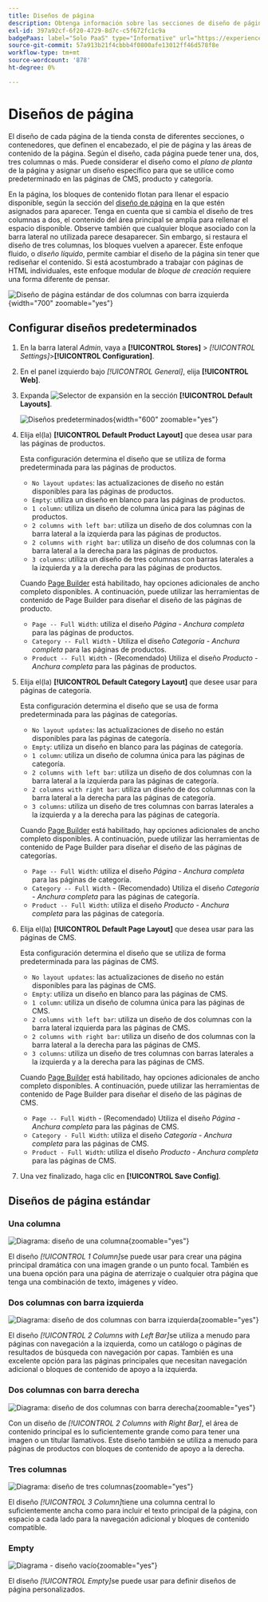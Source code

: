 ```yaml
---
title: Diseños de página
description: Obtenga información sobre las secciones de diseño de página y cómo configurar los diseños predeterminados.
exl-id: 397a92cf-6f20-4729-8d7c-c5f672fc1c9a
badgePaas: label="Solo PaaS" type="Informative" url="https://experienceleague.adobe.com/es/docs/commerce/user-guides/product-solutions" tooltip="Se aplica solo a proyectos de Adobe Commerce en la nube (infraestructura PaaS administrada por Adobe) y a proyectos locales."
source-git-commit: 57a913b21f4cbbb4f0800afe13012ff46d578f8e
workflow-type: tm+mt
source-wordcount: '878'
ht-degree: 0%

---
```


# Diseños de página

El diseño de cada página de la tienda consta de diferentes secciones, o contenedores, que definen el encabezado, el pie de página y las áreas de contenido de la página. Según el diseño, cada página puede tener una, dos, tres columnas o más. Puede considerar el diseño como el _plano de planta_ de la página y asignar un diseño específico para que se utilice como predeterminado en las páginas de CMS, producto y categoría.

En la página, los bloques de contenido flotan para llenar el espacio disponible, según la sección del [diseño de página](layout-updates.md) en la que estén asignados para aparecer. Tenga en cuenta que si cambia el diseño de tres columnas a dos, el contenido del área principal se amplía para rellenar el espacio disponible. Observe también que cualquier bloque asociado con la barra lateral no utilizada parece desaparecer. Sin embargo, si restaura el diseño de tres columnas, los bloques vuelven a aparecer. Este enfoque fluido, o _diseño líquido_, permite cambiar el diseño de la página sin tener que rediseñar el contenido. Si está acostumbrado a trabajar con páginas de HTML individuales, este enfoque modular de _bloque de creación_ requiere una forma diferente de pensar.

![Diseño de página estándar de dos columnas con barra izquierda](./assets/storefront-2-column-ee.png){width="700" zoomable="yes"}

## Configurar diseños predeterminados

1. En la barra lateral _Admin_, vaya a **[!UICONTROL Stores]** > _[!UICONTROL Settings]_>**[!UICONTROL Configuration]**.

1. En el panel izquierdo bajo _[!UICONTROL General]_, elija **[!UICONTROL Web]**.

1. Expanda ![Selector de expansión](../assets/icon-display-expand.png) en la sección **[!UICONTROL Default Layouts]**.

   ![Diseños predeterminados](./assets/web-default-layouts.png){width="600" zoomable="yes"}

1. Elija el(la) **[!UICONTROL Default Product Layout]** que desea usar para las páginas de productos.

   Esta configuración determina el diseño que se utiliza de forma predeterminada para las páginas de productos.

   - `No layout updates`: las actualizaciones de diseño no están disponibles para las páginas de productos.
   - `Empty`: utiliza un diseño en blanco para las páginas de productos.
   - `1 column`: utiliza un diseño de columna única para las páginas de productos.
   - `2 columns with left bar`: utiliza un diseño de dos columnas con la barra lateral a la izquierda para las páginas de productos.
   - `2 columns with right bar`: utiliza un diseño de dos columnas con la barra lateral a la derecha para las páginas de productos.
   - `3 columns`: utiliza un diseño de tres columnas con barras laterales a la izquierda y a la derecha para las páginas de productos.

   Cuando [Page Builder](../page-builder/introduction.md) está habilitado, hay opciones adicionales de ancho completo disponibles. A continuación, puede utilizar las herramientas de contenido de Page Builder para diseñar el diseño de las páginas de producto.

   - `Page -- Full Width`: utiliza el diseño _Página - Anchura completa_ para las páginas de productos.
   - `Category -- Full Width` - Utiliza el diseño _Categoría - Anchura completa_ para las páginas de productos.
   - `Product -- Full Width` - (Recomendado) Utiliza el diseño _Producto - Anchura completa_ para las páginas de productos.

1. Elija el(la) **[!UICONTROL Default Category Layout]** que desee usar para páginas de categoría.

   Esta configuración determina el diseño que se usa de forma predeterminada para las páginas de categorías.

   - `No layout updates`: las actualizaciones de diseño no están disponibles para las páginas de categoría.
   - `Empty`: utiliza un diseño en blanco para las páginas de categoría.
   - `1 column`: utiliza un diseño de columna única para las páginas de categoría.
   - `2 columns with left bar`: utiliza un diseño de dos columnas con la barra lateral a la izquierda para las páginas de categoría.
   - `2 columns with right bar`: utiliza un diseño de dos columnas con la barra lateral a la derecha para las páginas de categoría.
   - `3 columns`: utiliza un diseño de tres columnas con barras laterales a la izquierda y a la derecha para las páginas de categoría.

   Cuando [Page Builder](../page-builder/introduction.md) está habilitado, hay opciones adicionales de ancho completo disponibles. A continuación, puede utilizar las herramientas de contenido de Page Builder para diseñar el diseño de las páginas de categorías.

   - `Page -- Full Width`: utiliza el diseño _Página - Anchura completa_ para las páginas de categoría.
   - `Category -- Full Width` - (Recomendado) Utiliza el diseño _Categoría - Anchura completa_ para las páginas de categoría.
   - `Product -- Full Width`: utiliza el diseño _Producto - Anchura completa_ para las páginas de categoría.

1. Elija el(la) **[!UICONTROL Default Page Layout]** que desea usar para las páginas de CMS.

   Esta configuración determina el diseño que se utiliza de forma predeterminada para las páginas de CMS.

   - `No layout updates`: las actualizaciones de diseño no están disponibles para las páginas de CMS.
   - `Empty`: utiliza un diseño en blanco para las páginas de CMS.
   - `1 column`: utiliza un diseño de columna única para las páginas de CMS.
   - `2 columns with left bar`: utiliza un diseño de dos columnas con la barra lateral izquierda para las páginas de CMS.
   - `2 columns with right bar`: utiliza un diseño de dos columnas con la barra lateral a la derecha para las páginas de CMS.
   - `3 columns`: utiliza un diseño de tres columnas con barras laterales a la izquierda y a la derecha para las páginas de CMS.

   Cuando [Page Builder](../page-builder/introduction.md) está habilitado, hay opciones adicionales de ancho completo disponibles. A continuación, puede utilizar las herramientas de contenido de Page Builder para diseñar el diseño de las páginas de CMS.

   - `Page -- Full Width` - (Recomendado) Utiliza el diseño _Página - Anchura completa_ para las páginas de CMS.
   - `Category - Full Width`: utiliza el diseño _Categoría - Anchura completa_ para las páginas de CMS.
   - `Product - Full Width`: utiliza el diseño _Producto - Anchura completa_ para las páginas de CMS.

1. Una vez finalizado, haga clic en **[!UICONTROL Save Config]**.

## Diseños de página estándar

### Una columna

![Diagrama: diseño de una columna](./assets/layout-1-col-th.png){zoomable="yes"}

El diseño _[!UICONTROL 1 Column]_&#x200B;se puede usar para crear una página principal dramática con una imagen grande o un punto focal. También es una buena opción para una página de aterrizaje o cualquier otra página que tenga una combinación de texto, imágenes y vídeo.

### Dos columnas con barra izquierda

![Diagrama: diseño de dos columnas con barra izquierda](./assets/layout-2-col-lft-bar-th.png){zoomable="yes"}

El diseño _[!UICONTROL 2 Columns with Left Bar]_&#x200B;se utiliza a menudo para páginas con navegación a la izquierda, como un catálogo o páginas de resultados de búsqueda con navegación por capas. También es una excelente opción para las páginas principales que necesitan navegación adicional o bloques de contenido de apoyo a la izquierda.

### Dos columnas con barra derecha

![Diagrama: diseño de dos columnas con barra derecha](./assets/layout-2-col-rt-bar-th.png){zoomable="yes"}

Con un diseño de _[!UICONTROL 2 Columns with Right Bar]_, el área de contenido principal es lo suficientemente grande como para tener una imagen o un titular llamativos. Este diseño también se utiliza a menudo para páginas de productos con bloques de contenido de apoyo a la derecha.

### Tres columnas

![Diagrama: diseño de tres columnas](./assets/layout-3-col-th.png){zoomable="yes"}

El diseño _[!UICONTROL 3 Column]_&#x200B;tiene una columna central lo suficientemente ancha como para incluir el texto principal de la página, con espacio a cada lado para la navegación adicional y bloques de contenido compatible.

### Empty

![Diagrama - diseño vacío](./assets/layout-blank-th.png){zoomable="yes"}

El diseño _[!UICONTROL Empty]_&#x200B;se puede usar para definir diseños de página personalizados.
